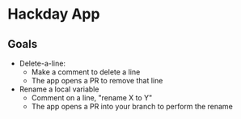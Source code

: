 # Hackday App

## Goals

- Delete-a-line:
  - Make a comment to delete a line
  - The app opens a PR to remove that line
- Rename a local variable
  - Comment on a line, "rename X to Y"
  - The app opens a PR into your branch to perform the rename

